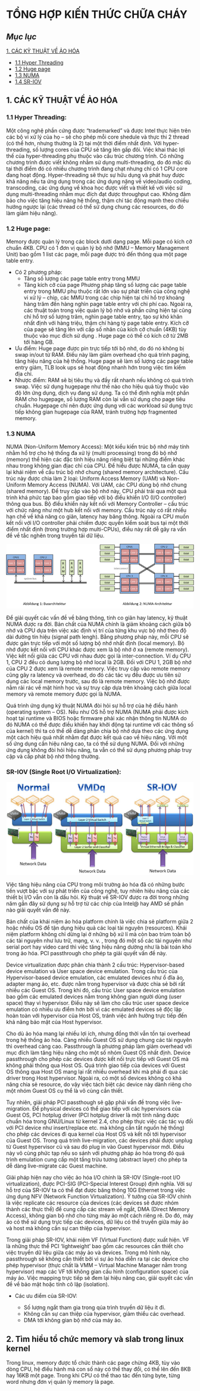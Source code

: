 # TỔNG HỢP KIẾN THỨC CHỮA CHÁY
## ***Mục lục***
[1. CÁC KỸ THUẬT VỀ ẢO HÓA](#1)

- [1.1  Hyper Threading](#1.1)
- [1.2  Huge page](#1.2)
- [1.3  NUMA](#1.3)
- [1.4 SR-IOV](#1.4)
<a name = '1'></a>
## 1.   CÁC KỸ THUẬT VỀ ẢO HÓA 
<a name='1.1'></a>
### 1.1 Hyper Threading:
Một công nghệ phần cứng được “trademarked” và được Intel thực hiện trên các bộ vi xử lý của họ – sẽ cho phép mỗi core shedule và thực thi 2 thread (có thể hơn, nhưng thường là 2) tại một thời điểm nhất định. Với hyper-threading, số lượng cores của CPU sẽ tăng lên gấp đôi.
Việc khai thác lợi thế của hyper-threading phụ thuộc vào cấu trúc chương trình. Có những chương trình được viết không nhằm sử dụng multi-threading, do đó mặc dù tại thời điểm đó có nhiều chương trình đang chạt nhưng chỉ có 1 CPU core đang hoạt động.
Hyper-threading sẽ thực sự hữu dụng và phát huy được khả năng nếu ta ứng dụng trong các ứng dụng nặng về video/audio coding, transcoding, các ứng dụng về khoa học được viết và thiết kế với việc sử dụng multi-threading nhằm mục đích đạt được throughput cao. Không đảm bảo cho việc tăng hiệu năng hệ thống, thậm chí tác động mạnh theo chiều hướng ngược lại (các thread có thể sử dụng chung các resources, do đó làm giảm hiệu năng).
<a name='1.2'></a>
### 1.2 Huge page:
Memory được quản lý trong các block dưới dạng page. Mỗi page có kích cỡ chuẩn 4KB. CPU có 1 đơn vị quản lý bộ nhớ (MMU – Memory Management Unit) bao gồm 1 list các page, mỗi page được trỏ đến thông qua một page table entry.
* Có 2 phương pháp:
    * Tăng số lượng các page table entry trong MMU
    * Tăng kích cỡ của page
    Phương pháp tăng số lượng các page table entry trong MMU phụ thuộc rất lớn vào sự phát triển của công nghệ vi xử lý – chip, các MMU trong các chip hiện tại chỉ hổ trợ khoảng hàng trăm đến hàng nghìn page table entry với chi phí cao. Ngoài ra, các thuật toán trong việc quản lý bộ nhớ và phần cứng hiện tại cũng chỉ hổ trợ số lượng trăm, nghìn page table entry, tạo sự khó khăn nhất định với hàng triệu, thậm chí hàng tỷ page table entry.
    Kích cỡ của page sẽ tăng lên với cấp số nhân của kích cỡ chuẩn (4KB) tùy thuộc vào mục đích sử dụng . Huge page có thể có kích cỡ từ 2MB tới hàng GB.
* Ưu điểm:
Huge page được pin trực tiếp tới bộ nhớ, do đó nó không bị swap in/out từ RAM. Điều này làm giảm overhead cho quá trình paging, tăng hiệu năng của hệ thống.
Huge page sẽ làm số lượng các page table entry giảm, TLB look ups sẽ hoạt động nhanh hớn trong việc tìm kiếm địa chỉ.
* Nhược điểm:
RAM sẽ bị tiêu thụ và đầy rất nhanh nếu không có quá trình swap. Việc sử dụng hugepage như thế nào cho hiệu quả tùy thuộc vào độ lớn ứng dụng, dịch vụ đang sử dụng. Ta có thể định nghĩa một phần RAM cho hugepage, số lượng RAM còn lại vẫn sử dụng cho page tiêu chuẩn.
Hugepage chỉ nên được ứng dụng với các workload sử dụng trực tiếp không gian hugepage của RAM, tránh trường hợp fragmented memory.
<a name='1.3'></a>
### 1.3 NUMA 
NUMA (Non-Uniform Memory Access): 
Một kiểu kiến trúc bộ nhớ máy tính nhằm hổ trợ cho hệ thống đa xử lý (multi processing) trong đó bộ nhớ (memory) thể hiện các đặc tính hiệu năng riêng biệt tại những điểm khác nhau trong không gian địac chỉ của CPU.
Để hiểu được NUMA, ta cần quay lại khái niệm về cấu trúc bộ nhớ chung (shared memory architecture). Cấu trúc này được chia làm 2 loại: Uniform Access Memory (UAM) và Non-Uniform Memory Access (NUMA). Với UAM, các CPU dùng bộ nhớ chung (shared memory). Để truy cập vào bộ nhớ này, CPU phải trải qua một quá trình khá phức tạp bao gồm giao tiếp với bộ điểu khiển I/O (I/O controller) thông qua bus. Bộ điều khiển này kết nối với Memory Controller – cấu trúc với chức năng như một hub kết nối với memory. Cấu trúc này có rất nhiều hạn chế về khả năng co giãn, latency hay băng thông. Ngoài ra CPU muốn kết nối với I/O controller phải chiếm được quyền kiểm soát bus tại một thời điểm nhất định (trong trường hợp multi-CPUs), điều này rất dễ gây ra vấn đề về tắc nghẽn trong truyền tải dữ liệu.

![numa](images/numa.png)

Để giải quyết các vấn đề về băng thông, tính co giãn hay latency, kỹ thuật NUMA được ra đời. Bản chất của NUMA chính là giảm khoảng cách giữa bộ nhớ và CPU dựa trên việc xác định vị trí của từng khu vực bộ nhớ theo độ dài đường tín hiệu (signal path lengh). Bằng phương pháp này, mỗi CPU sẽ được gán trực tiếp với một số lượng bộ nhớ nhất định (local memory). Bộ nhớ được kết nối với CPU khác được xem là bộ nhớ ở xa (remote memory). Việc kết nối giữa các CPU với nhau được gọi là inter-connection. Ví dụ CPU 1, CPU 2 đều có dung lượng bộ nhớ local là 2GB. Đối với CPU 1, 2GB bộ nhớ của CPU 2 được xem là remote memory. Việc truy cập vào remote memory cũng gây ra latency và overhead, do đó các tác vụ đều được ưu tiên sử dụng các local memory trước, sau đó là remote memory. Việc bộ nhớ được nằm rải rác về mặt hình học và sự truy cập dựa trên khoảng cách giữa local memory và remote memory được gọi là NUMA.

Quá trình ứng dụng kỹ thuật NUMA đòi hỏi sự hỗ trợ của hệ điều hành (operating system – OS). Nếu như OS hỗ trợ NUMA (NUMA phải được kích hoạt tại runtime và BIOS hoặc firmware phải xác nhận thông tin NUMA do đó NUMA có thể được điều khiển hay khởi động tại runtime với các thông số của kernel) thì ta có thể dễ dàng phân chia bộ nhớ dựa theo các ứng dụng một cách hiệu quả nhất nhằm đạt được kết quả cao về hiệu năng. Với một số ứng dụng cần hiệu năng cao, ta có thể sử dụng NUMA. Đối với những ứng dụng không đòi hỏi hiệu năng, ta vẫn có thể sử dụng phương pháp truy cập và cấp phát bộ nhớ thông thường.
<a name='1.4'></a>
### SR-IOV (Single Root I/O Virtualization):
![sr-iov](images/a.jpg)

Việc tăng hiệu năng của CPU trong môi trường ảo hóa đã có những bước tiến vượt bậc với sự phát triển của công nghệ, tuy nhiên hiệu năng của các thiết bị I/O vẫn còn là dấu hỏi. Kỹ thuật về SR-IOV được ra đời trong những năm gần đây sử dụng sự hỗ trợ từ các chip của Intel@ hay AMD sẽ phần nào giải quyết vấn đề này.

Bản chất của khái niệm ảo hóa platform chính là việc chia sẻ platform giữa 2 hoặc nhiều OS để tận dụng hiệu quả các loại tài nguyên (resources). Khái niệm platform không chỉ dừng lại ở những bộ xử lí mà còn bao trùm toàn bộ các tài nguyên như lưu trữ, mạng, v. v. , trong đó một số các tài nguyên như serial port hay video card thì việc tăng hiệu năng dường như là bài toán khó trong ảo hóa. PCI passthrough cho phép ta giải quyết vấn đề này.

Device virtualization được phân chia thành 2 cấu trúc: Hypervisor-based device emulation và User space device emulation. Trong cấu trúc của Hypervisor-based device emulation, các emulated devices như ổ đĩa ảo, adapter mạng ảo, etc. được nằm trong hypervisor và được chia sẻ bởi rất nhiều các Guest OS. Trong khi đó, cấu trúc User space device emulation bao gồm các emulated devices nằm trong không gian người dùng (user space) thay vì hypervisor. Điều này sẽ làm cho cấu trúc user space device emulation có nhiều ưu điểm hơn bởi vì các emulated devices sẽ độc lập hoàn toàn với hypervisor của Host OS, tránh việc ảnh hưởng trực tiếp đến khả năng bảo mật của Host hypervisor.

Cho dù ảo hóa mang lại nhiều lợi ích, nhưng đồng thời vẫn tồn tại overhead trong hệ thống ảo hóa. Càng nhiều Guest OS sử dụng chung các tài nguyên thì overhead càng cao. Passthrough là phương pháp làm giảm overhead với mục đích làm tăng hiệu năng cho một số nhóm Guest OS nhất định. Device passthrough cho phép các devices được kết nối trực tiếp với Guest OS mà không phải thông qua Host OS. Quá trình giao tiếp của devices với Guest OS thông qua Host OS mang lại rất nhiều overhead khi mà phải đi qua các driver trong Host hypervisor. Ngoài ra, có một số devices không có khả năng chia sẻ resource, do vậy việc tách biệt các device này dành riêng cho một nhóm Guest OS cụ thể là vô cùng cần thiết.

Tuy nhiên, giải pháp PCI passthough sẽ gặp phải vấn đề trong việc live-migration. Để physical devices có thể giao tiếp với các hypervisors của Guest OS, PCI hotplug driver (PCI hotplug driver là một tính năng được chuẩn hóa trong GNU/Linux từ kernel 2.4, cho phép thực việc các tác vụ đối với PCI device như insert/replace etc. mà không cần tắt nguồn hệ thống) cho phép các devices đi qua kernel của Host OS và kết nối tới hypervisor của Guest OS. Trong quá trinh live-migration, các devices phải được unplug từ Guest hypervisor cũ và sau đó plug in vào Guest hypervisor mới. Điều này vô cùng phức tạp nếu so sánh với phương pháp ảo hóa trong đó quá trình emulation cung cấp một tầng trừu tương (abstract layer) cho phép ta dễ dàng live-migrate các Guest machine.

Giải pháp hiện nay cho việc ảo hóa I/O chính là SR-IOV (Single-root I/O virtualization), được PCI-SIG (PCI-Special Interest Group) định nghĩa. Với sự hỗ trợ của SR-IOV ta có thể đạt được băng thông 10G Ethernet trong việc ứng dụng NFV (Network Function Virtualization). Ý tưởng của SR-IOV chính là việc replicate các resource của devices (các devices sẽ được nhóm thành các thực thể) để cung cấp các stream về ngắt, DMA (Direct Memory Access), không gian bộ nhớ cho từng máy ảo một cách riêng rẽ. Do đó, máy ảo có thể sử dụng trực tiếp các devices, dữ liệu có thể truyền giữa máy ảo và host mà không cần sự can thiệp của hypervisor.

Trong giải pháp SR-IOV, khái niệm VF (Virtual Function) được xuất hiện. VF là những thực thể PCI ‘lightweight’ bao gồm các resources cần thiết cho việc truyền dữ liệu giữa các máy ảo và devices. Trong mô hình này, passthrough sẽ không cần thiết bởi vì sự ảo hóa diễn ra tại các device cho phép hypervisor (thực chất là VMM – Virtual Machine Manager nằm trong hypervisor) map các VF tới không gian cấu hình (configuration space) của máy ảo. Việc mapping trực tiếp sẽ đem lại hiệu năng cao, giải quyết các vấn đề về bảo mật hoặc tính cô lập (isolation).

* Các ưu điểm của SR-IOV:

    * Số lượng ngắt tham gia trong qúa trình truyền dữ liệu ít đi.
    * Không cần sự can thiệp của hypervisor, giảm thiểu các overhead.
    * DMA tới không gian bộ nhớ của máy ảo.


<a name='2'></a>
## 2.   Tìm hiểu tổ chức memory và slab trong linux kernel
Trong linux, memory được tổ chức thành các page chừng 4KB, tùy vào dòng CPU, hệ điều hành mà con số này có thể thay đổi, có thể lên đến 8KB hay 16KB một page. Trong khi CPU có thể thao tác đến từng byte, từng word nhưng đơn vị quản lý memory là page.

